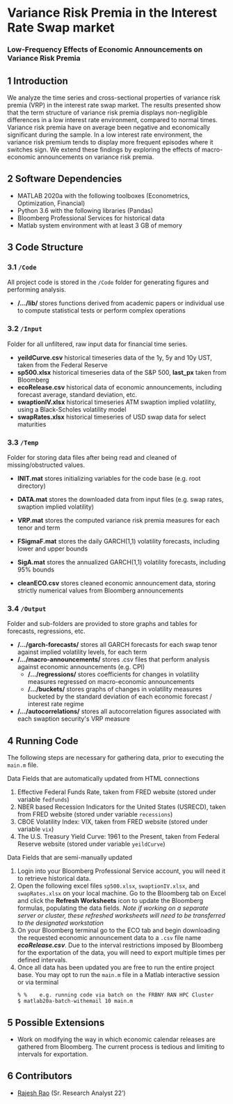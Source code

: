 # Variance Risk Premia in the Interest Rate Swap market 
### Low-Frequency Effects of Economic Announcements on Variance Risk Premia

## 1	Introduction
We analyze the time series and cross-sectional properties of variance risk premia (VRP) in the interest rate swap market. The results presented show that the term
structure of variance risk premia displays non-negligible differences in a low interest rate environment, compared to normal times. Variance risk premia have on average been negative and economically significant during the sample. In a low interest rate environment, the variance risk premium tends to display more frequent episodes where
it switches sign. We extend these findings by exploring the effects of macro-economic announcements on variance risk premia. 

## 2	Software Dependencies
*	MATLAB 2020a with the following toolboxes (Econometrics, Optimization, Financial)
* Python 3.6 with the following libraries (Pandas)
*	Bloomberg Professional Services for historical data
*	Matlab system environment with at least 3 GB of memory

## 3	Code Structure

### 3.1 	`/Code`
All project code is stored in the `/Code` folder for generating figures and performing analysis.
- **/.../lib/** stores functions derived from academic papers or individual use to compute statistical tests or perform complex operations 

### 3.2 	`/Input`
Folder for all unfiltered, raw input data for financial time series. 

- **yeildCurve.csv** historical timeseries data of the 1y, 5y and 10y UST, taken from the Federal Reserve
- **sp500.xlsx** historical timeseries data of the S&P 500, **last_px** taken from Bloomberg
- **ecoRelease.csv** historical data of economic announcements, including forecast average, standard deviation, etc.
- **swaptionIV.xlsx** historical timeseries ATM swaption implied volatility, using a Black-Scholes volatility model  
- **swapRates.xlsx** historical timeseries of USD swap data for select maturities 

### 3.3 	`/Temp`
Folder for storing data files after being read and cleaned of missing/obstructed values.
- **INIT.mat** stores initializing variables for the code base (e.g. root directory)
- **DATA.mat** stores the downloaded data from input files (e.g. swap rates, swaption implied volatility)
- **VRP.mat** stores the computed variance risk premia measures for each tenor and term
- **FSigmaF.mat** stores the daily GARCH(1,1) volatility forecasts, including lower and upper bounds 
- **SigA.mat** stores the annualized GARCH(1,1) volatility forecasts, including 95% bounds

- **cleanECO.csv** stores cleaned economic announcement data, storing strictly numerical values from Bloomberg announcements

### 3.4 	`/Output`
Folder and sub-folders are provided to store graphs and tables for forecasts, regressions, etc.  
- **/.../garch-forecasts/** stores all GARCH forecasts for each swap tenor against implied volatility levels, for each term
- **/.../macro-announcements/** stores .csv files that perform analysis against economic announcements (e.g. CPI) 
  - **/.../regressions/** stores coefficients for changes in volatility measures regressed on macro-economic announcements  
  - **/.../buckets/** stores graphs of changes in volatility measures bucketed by the standard deviation of each economic forecast / interest rate regime
- **/.../autocorrelations/** stores all autocorrelation figures associated with each swaption security's VRP measure

## 4	Running Code
The following steps are necessary for gathering data, prior to executing the `main.m` file.

Data Fields that are automatically updated from HTML connections
1. Effective Federal Funds Rate, taken from FRED website (stored under variable `fedfunds`)
2. NBER based Recession Indicators for the United States (USRECD), taken from FRED website (stored under variable `recessions`)
3. CBOE Volatility Index: VIX, taken from FRED website (stored under variable `vix`)
4. The U.S. Treasury Yield Curve: 1961 to the Present, taken from Federal Reserve website (stored under variable `yeildCurve`)

Data Fields that are semi-manually updated
1.	Login into your Bloomberg Professional Service account, you will need it to retrieve historical data. 
2.	Open the following excel files `sp500.xlsx`, `swaptionIV.xlsx`, and `swapRates.xlsx` on your local machine. Go to the Bloomberg tab on Excel and click the **Refresh Worksheets** icon to update the Bloomberg formulas, populating the data fields. *Note if working on a separate server or cluster, these refreshed worksheets will need to be transferred to the designated workstation*
3.	On your Bloomberg terminal go to the ECO tab and begin downloading the requested economic announcement data to a `.csv` file name _**ecoRelease.csv**_. Due to the interval restrictions imposed by Bloomberg for the exportation of the data, you will need to export multiple times per defined intervals.
4. Once all data has been updated you are free to run the entire project base. You may opt to run the `main.m` file in a Matlab interactive session or via terminal 
    ```
    % %    e.g. running code via batch on the FRBNY RAN HPC Cluster
    $ matlab20a-batch-withemail 10 main.m 
    ```
    
## 5	Possible Extensions
* Work on modifying the way in which economic calendar releases are gathered from Bloomberg. The current process is tedious and limiting to intervals for exportation.  

## 6	Contributors
* [Rajesh Rao](https://github.com/Raj9898) (Sr. Research Analyst 22’)


